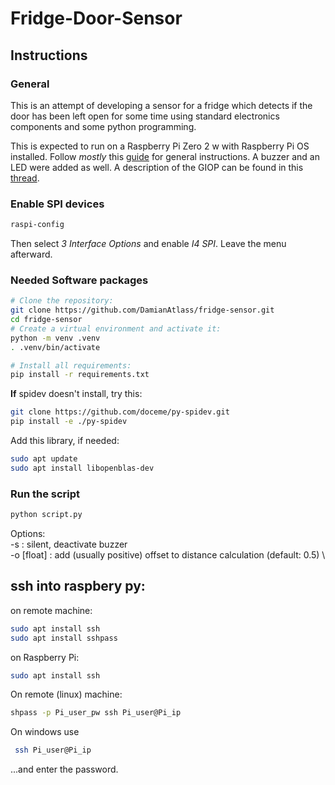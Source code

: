 # Fridge-Door-Sensor

## Instructions

### General
This is an attempt of developing a sensor for a fridge which detects if the door has been left open for some time using 
standard electronics components and some python programming.  

This is expected to run on a Raspberry Pi Zero 2 w with Raspberry Pi OS installed. 
Follow _mostly_ this [guide](https://tutorials-raspberrypi.de/infrarot-abstandsmessung-mit-dem-raspberry-pi-sharp-gp2y0a02yk0f/) for general instructions. A buzzer and an LED were added as well.
A description of the GIOP can be found in this [thread](https://forums.raspberrypi.com/viewtopic.php?t=378242).

### Enable SPI devices
```bash
raspi-config
```
Then select _3 Interface Options_ and enable _I4 SPI_. Leave the menu afterward.

### Needed Software packages
 
```bash
# Clone the repository:
git clone https://github.com/DamianAtlass/fridge-sensor.git
cd fridge-sensor
# Create a virtual environment and activate it:
python -m venv .venv
. .venv/bin/activate

# Install all requirements:
pip install -r requirements.txt
```

**If** spidev doesn't install, try this:
```bash
git clone https://github.com/doceme/py-spidev.git
pip install -e ./py-spidev
```

Add this library, if needed:
```bash
sudo apt update
sudo apt install libopenblas-dev
```

### Run the script
```bash
python script.py
```
Options: \
-s : silent, deactivate buzzer \
-o [float] : add (usually positive) offset to distance calculation (default: 0.5) \


## ssh into raspbery py:
on remote machine:
```bash
sudo apt install ssh
sudo apt install sshpass
```
on Raspberry Pi:
```bash
sudo apt install ssh
```
On remote (linux) machine:
```bash
shpass -p Pi_user_pw ssh Pi_user@Pi_ip
```

On windows use
```bash
 ssh Pi_user@Pi_ip
```
...and enter the password.